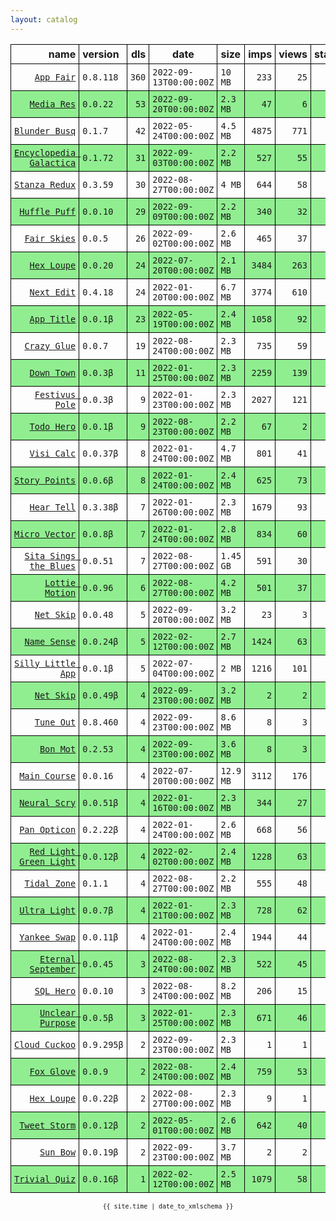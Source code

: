 ```yaml
---
layout: catalog
---
```


<style>
table {
    border-collapse: collapse;
}

td, th {
    border: 1px solid black;
    white-space: nowrap;
}

th, td {
    padding: 5px;
}

tr:nth-child(even) {
    background-color: Lightgreen;
}
</style>

| name | version | dls | date | size | imps | views | stars | issues | category |
| ---: | :------ | --: | ---- | :--- | ---: | ----: | -----:| -----: | :------- |
| [``App Fair``](https://appfair.app) | ``0.8.118`` | `360` | `2022-09-13T00:00:00Z` | `10 MB` | `233` | `25` | `29` | [``6``](https://github.com/App-Fair/App/issues) |  |
| [``Media Res``](https://Media-Res.github.io/App/) | ``0.0.22`` | `53` | `2022-09-20T00:00:00Z` | `2.3 MB` | `47` | `6` | `0` | `0` |  |
| [``Blunder Busq``](https://www.blunderbusq.app) | ``0.1.7`` | `42` | `2022-05-24T00:00:00Z` | `4.5 MB` | `4875` | `771` | `1` | `0` |  |
| [``Encyclopedia Galactica``](https://Encyclopedia-Galactica.github.io/App/) | ``0.1.72`` | `31` | `2022-09-03T00:00:00Z` | `2.2 MB` | `527` | `55` | `0` | `0` |  |
| [``Stanza Redux``](https://Stanza-Redux.github.io/App/) | ``0.3.59`` | `30` | `2022-08-27T00:00:00Z` | `4 MB` | `644` | `58` | `1` | `0` |  |
| [``Huffle Puff``](https://Huffle-Puff.github.io/App/) | ``0.0.10`` | `29` | `2022-09-09T00:00:00Z` | `2.2 MB` | `340` | `32` | `0` | `0` |  |
| [``Fair Skies``](http://Fair-Skies.github.io/App) | ``0.0.5`` | `26` | `2022-09-02T00:00:00Z` | `2.6 MB` | `465` | `37` | `0` | `0` |  |
| [``Hex Loupe``](https://Hex-Loupe.github.io/App/) | ``0.0.20`` | `24` | `2022-07-20T00:00:00Z` | `2.1 MB` | `3484` | `263` | `0` | `0` |  |
| [``Next Edit``](https://Next-Edit.github.io/App/) | ``0.4.18`` | `24` | `2022-01-20T00:00:00Z` | `6.7 MB` | `3774` | `610` | `0` | `0` |  |
| [``App Title``](https://App-Title.github.io/App/) | ``0.0.1β`` | `23` | `2022-05-19T00:00:00Z` | `2.4 MB` | `1058` | `92` | `0` | `0` |  |
| [``Crazy Glue``](https://Crazy-Glue.github.io/App/) | ``0.0.7`` | `19` | `2022-08-24T00:00:00Z` | `2.3 MB` | `735` | `59` | `0` | `0` |  |
| [``Down Town``](https://Down-Town.github.io/App/) | ``0.0.3β`` | `11` | `2022-01-25T00:00:00Z` | `2.3 MB` | `2259` | `139` | `0` | `0` |  |
| [``Festivus Pole``](https://Festivus-Pole.github.io/App/) | ``0.0.3β`` | `9` | `2022-01-23T00:00:00Z` | `2.3 MB` | `2027` | `121` | `0` | `0` |  |
| [``Todo Hero``](http://appfair.net/#quick-start) | ``0.0.1β`` | `9` | `2022-08-23T00:00:00Z` | `2.2 MB` | `67` | `2` | `0` | `0` |  |
| [``Visi Calc``](https://Visi-Calc.github.io/App/) | ``0.0.37β`` | `8` | `2022-01-24T00:00:00Z` | `4.7 MB` | `801` | `41` | `0` | `0` |  |
| [``Story Points``](https://Story-Points.github.io/App/) | ``0.0.6β`` | `8` | `2022-01-24T00:00:00Z` | `2.4 MB` | `625` | `73` | `0` | `0` |  |
| [``Hear Tell``](https://Hear-Tell.github.io/App/) | ``0.3.38β`` | `7` | `2022-01-26T00:00:00Z` | `2.3 MB` | `1679` | `93` | `0` | `0` |  |
| [``Micro Vector``](https://Micro-Vector.github.io/App/) | ``0.0.8β`` | `7` | `2022-01-24T00:00:00Z` | `2.8 MB` | `834` | `60` | `0` | `0` |  |
| [``Sita Sings the Blues``](https://Sita-Sings-the-Blues.github.io/App/) | ``0.0.51`` | `7` | `2022-08-27T00:00:00Z` | `1.45 GB` | `591` | `30` | `0` | `0` |  |
| [``Lottie Motion``](https://Lottie-Motion.github.io/App/) | ``0.0.96`` | `6` | `2022-08-27T00:00:00Z` | `4.2 MB` | `501` | `37` | `0` | `0` |  |
| [``Net Skip``](https://Net-Skip.github.io/App/) | ``0.0.48`` | `5` | `2022-09-20T00:00:00Z` | `3.2 MB` | `23` | `3` | `0` | `0` |  |
| [``Name Sense``](https://Name-Sense.github.io/App/) | ``0.0.24β`` | `5` | `2022-02-12T00:00:00Z` | `2.7 MB` | `1424` | `63` | `0` | `0` |  |
| [``Silly Little App``](https://Silly-Little-App.github.io/App/) | ``0.0.1β`` | `5` | `2022-07-04T00:00:00Z` | `2 MB` | `1216` | `101` | `0` | `0` |  |
| [``Net Skip``](https://Net-Skip.github.io/App/) | ``0.0.49β`` | `4` | `2022-09-23T00:00:00Z` | `3.2 MB` | `2` | `2` | `0` | `0` |  |
| [``Tune Out``](https://Tune-Out.github.io/App/) | ``0.8.460`` | `4` | `2022-09-23T00:00:00Z` | `8.6 MB` | `8` | `3` | `1` | `0` |  |
| [``Bon Mot``](https://Bon-Mot.github.io/App/) | ``0.2.53`` | `4` | `2022-09-23T00:00:00Z` | `3.6 MB` | `8` | `3` | `2` | `0` |  |
| [``Main Course``](https://Main-Course.github.io/App/) | ``0.0.16`` | `4` | `2022-07-20T00:00:00Z` | `12.9 MB` | `3112` | `176` | `0` | `0` |  |
| [``Neural Scry``](https://Neural-Scry.github.io/App/) | ``0.0.51β`` | `4` | `2022-01-16T00:00:00Z` | `2.3 MB` | `344` | `27` | `0` | `0` |  |
| [``Pan Opticon``](https://Pan-Opticon.github.io/App/) | ``0.2.22β`` | `4` | `2022-01-24T00:00:00Z` | `2.6 MB` | `668` | `56` | `0` | `0` |  |
| [``Red Light Green Light``](https://Red-Light-Green-Light.github.io/App/) | ``0.0.12β`` | `4` | `2022-02-02T00:00:00Z` | `2.4 MB` | `1228` | `63` | `0` | `0` |  |
| [``Tidal Zone``](https://Tidal-Zone.github.io/App/) | ``0.1.1`` | `4` | `2022-08-27T00:00:00Z` | `2.2 MB` | `555` | `48` | `0` | `0` |  |
| [``Ultra Light``](https://Ultra-Light.github.io/App/) | ``0.0.7β`` | `4` | `2022-01-21T00:00:00Z` | `2.3 MB` | `728` | `62` | `0` | `0` |  |
| [``Yankee Swap``](https://Yankee-Swap.github.io/App/) | ``0.0.11β`` | `4` | `2022-01-24T00:00:00Z` | `2.4 MB` | `1944` | `44` | `0` | `0` |  |
| [``Eternal September``](https://Eternal-September.github.io/App/) | ``0.0.45`` | `3` | `2022-08-24T00:00:00Z` | `2.3 MB` | `522` | `45` | `0` | `0` |  |
| [``SQL Hero``](https://SQL-Hero.github.io/App/) | ``0.0.10`` | `3` | `2022-08-24T00:00:00Z` | `8.2 MB` | `206` | `15` | `0` | `0` |  |
| [``Unclear Purpose``](https://Unclear-Purpose.github.io/App/) | ``0.0.5β`` | `3` | `2022-01-25T00:00:00Z` | `2.3 MB` | `671` | `46` | `0` | `0` |  |
| [``Cloud Cuckoo``](https://Cloud-Cuckoo.github.io/App/) | ``0.9.295β`` | `2` | `2022-09-23T00:00:00Z` | `2.3 MB` | `1` | `1` | `2` | `0` |  |
| [``Fox Glove``](https://Fox-Glove.github.io/App/) | ``0.0.9`` | `2` | `2022-08-24T00:00:00Z` | `2.4 MB` | `759` | `53` | `0` | `0` |  |
| [``Hex Loupe``](https://Hex-Loupe.github.io/App/) | ``0.0.22β`` | `2` | `2022-08-27T00:00:00Z` | `2.3 MB` | `9` | `1` | `0` | `0` |  |
| [``Tweet Storm``](https://Tweet-Storm.github.io/App/) | ``0.0.12β`` | `2` | `2022-05-01T00:00:00Z` | `2.6 MB` | `642` | `40` | `0` | `0` |  |
| [``Sun Bow``](http://Sun-Bow.appfair.net) | ``0.0.19β`` | `2` | `2022-09-23T00:00:00Z` | `3.7 MB` | `2` | `2` | `1` | `0` |  |
| [``Trivial Quiz``](https://Trivial-Quiz.github.io/App/) | ``0.0.16β`` | `1` | `2022-02-12T00:00:00Z` | `2.5 MB` | `1079` | `58` | `0` | `0` |  |

<center><small><code>{{ site.time | date_to_xmlschema }}</code></small></center>
